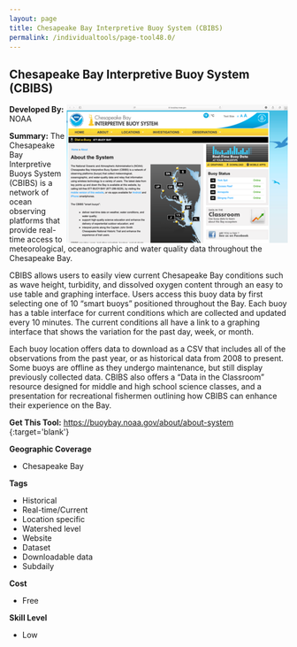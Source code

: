 ```yaml
---
layout: page
title: Chesapeake Bay Interpretive Buoy System (CBIBS)
permalink: /individualtools/page-tool48.0/
---
```

## Chesapeake Bay Interpretive Buoy System (CBIBS)

<img src="/images/scaled_250_400/TOOLID_48.0_ScreenCapture-1.png" style="max-height:250px;max-width:400;" align="right"/>

**Developed By:** NOAA

**Summary:** The Chesapeake Bay Interpretive Buoys System (CBIBS) is a network of ocean observing platforms that provide real-time access to meteorological, oceanographic and water quality data throughout the Chesapeake Bay. 

CBIBS allows users to easily view current Chesapeake Bay conditions such as wave height, turbidity, and dissolved oxygen content through an easy to use table and graphing interface. Users access this buoy data by first selecting one of 10 “smart buoys” positioned throughout the Bay. Each buoy has a table interface for current conditions which are collected and updated every 10 minutes. The current conditions all have a link to a graphing interface that shows the variation for the past day, week, or month. 

Each buoy location offers data to download as a CSV that includes all of the observations from the past year, or as historical data from 2008 to present. Some buoys are offline as they undergo maintenance, but still display previously collected data. CBIBS also offers a “Data in the Classroom” resource designed for middle and high school science classes, and a presentation for recreational fishermen outlining how CBIBS can enhance their experience on the Bay.


**Get This Tool:** [https://buoybay.noaa.gov/about/about-system
](https://buoybay.noaa.gov/about/about-system
){:target='blank'}

**Geographic Coverage**

* Chesapeake Bay

**Tags**

*  Historical
*  Real-time/Current
*  Location specific
*  Watershed level
*  Website
*  Dataset
*  Downloadable data
*  Subdaily

**Cost**

* Free

**Skill Level**

* Low
